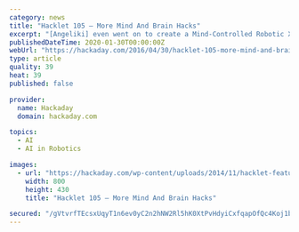 ```yaml
---
category: news
title: "Hacklet 105 – More Mind And Brain Hacks"
excerpt: "[Angeliki] even went on to create a Mind-Controlled Robotic Xylophone based on this project. Next is [Stuart Longland] who hopes to protect brains with Improved Helmets. Traumatic Brain Injury ..."
publishedDateTime: 2020-01-30T00:00:00Z
webUrl: "https://hackaday.com/2016/04/30/hacklet-105-more-mind-and-brain-hacks/"
type: article
quality: 39
heat: 39
published: false

provider:
  name: Hackaday
  domain: hackaday.com

topics:
  - AI
  - AI in Robotics

images:
  - url: "https://hackaday.com/wp-content/uploads/2014/11/hacklet-featured-image1.png"
    width: 800
    height: 430
    title: "Hacklet 105 – More Mind And Brain Hacks"

secured: "/gVtvrfTEcsxUqyT1n6ev0yC2n2hNW2Rl5hK0XtPvHdyiCxfqapOfQc4Koj1b3Py6CHNYipzS7W5ZbkUm6qPL6EyrWypCZucKanpjF2NnobsNcLJGSjCz6pNiAmp6gNC4ZV8dl1YBl4S+XrtAJQwhH7eUdX351RjgGVPitf+7JCyOiGm66knxPQoaAuz4HlXHhHQoMHxIcPl1824lStK+k98lcyYdPi2W3z8xzxUWVjwnTk+5ER2QtsgSaCwY8yyqPLYnNjy4zFVUmDpL1JZKYLG+iSWJE9HXbs3QOUANLcnXp15oa2qxwRY8mc0izV9;Q2+SJbDLQ1TofsnB6Cg0mg=="
---
```


